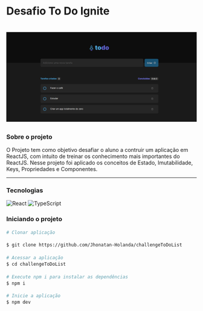 # Desafio To Do Ignite

<h1 align="center">
   <img src="src/assets/cover-readme.png">
</h1>

### Sobre o projeto

O Projeto tem como objetivo desafiar o aluno a contruir um aplicação em ReactJS, com intuito de treinar os conhecimento mais importantes do ReactJS. Nesse projeto foi aplicado os conceitos de Estado, Imutabilidade, Keys, Propriedades e Componentes.

---

### Tecnologias
<p>
<img alt="React" src="https://img.shields.io/badge/react%20-%2320232a.svg?&style=for-the-badge&logo=react&logoColor=%2361DAFB"/>
<img alt="TypeScript" src="https://img.shields.io/badge/typescript%20-%23007ACC.svg?&style=for-the-badge&logo=typescript&logoColor=white"/>
</p>

### Iniciando o projeto

```bash
# Clonar aplicação

$ git clone https://github.com/Jhonatan-Holanda/challengeToDoList

# Acessar a aplicação
$ cd challengeToDoList

# Execute npm i para instalar as dependências
$ npm i

# Inicie a aplicação
$ npm dev

```
